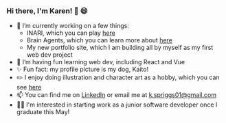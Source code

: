 ### Hi there, I'm Karen! 👋 😄
- 🔭 I’m currently working on a few things:
  - INARI, which you can play [here](https://bentocat.itch.io/inari)
  - Brain Agents, which you can learn more about [here](https://www.brainagents.org/)
  - My new portfolio site, which I am building all by myself as my first web dev project
- 🌱 I’m having fun learning web dev, including React and Vue
- ✨ Fun fact: my profile picture is my dog, Kaito!
- ✏️ I enjoy doing illustration and character art as a hobby, which you can see [here](https://karenspriggs.art/)
- 📫 You can find me on [LinkedIn](https://www.linkedin.com/in/karen-spriggs-2a914a217/) or email me at k.spriggs01@gmail.com 
- 👩‍💻 I'm interested in starting work as a junior software developer once I graduate this May! 

<!--
**karenspriggs/karenspriggs** is a ✨ _special_ ✨ repository because its `README.md` (this file) appears on your GitHub profile.

Here are some ideas to get you started:

- 🔭 I’m currently working on ...
- 🌱 I’m currently learning ...
- 👯 I’m looking to collaborate on ...
- 🤔 I’m looking for help with ...
- 💬 Ask me about ...
- 📫 How to reach me: ...
- 😄 Pronouns: ...
- ⚡ Fun fact: ...
-->
